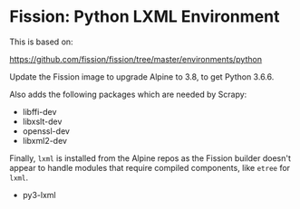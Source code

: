 # Fission: Python LXML Environment

This is based on:

https://github.com/fission/fission/tree/master/environments/python

Update the Fission image to upgrade Alpine to 3.8, to get Python 3.6.6.

Also adds the following packages which are needed by Scrapy:

* libffi-dev
* libxslt-dev
* openssl-dev
* libxml2-dev

Finally, `lxml` is installed from the Alpine repos as the Fission builder doesn't appear to handle modules that require compiled components, like `etree` for `lxml`.

* py3-lxml
